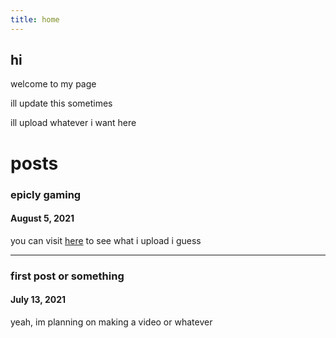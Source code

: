 ```yaml
---
title: home
---
```

## hi
welcome to my page

ill update this sometimes

ill upload whatever i want here



# posts
### epicly gaming
#### August 5, 2021
you can visit [here](https://paradenical.github.com/para/videos) to see what i upload i guess

-----------------------------------------------

### first post or something
#### July 13, 2021
yeah, im planning on making a video or whatever
